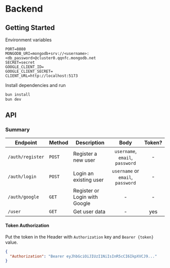 # Backend

## Getting Started

Environment variables

```.env
PORT=8080
MONGODB_URI=mongodb+srv://<username>:<db_password>@cluster0.qqnfc.mongodb.net
SECRET=secret
GOOGLE_CLIENT_ID=
GOOGLE_CLIENT_SECRET=
CLIENT_URL=http://localhost:5173
```

Install dependencies and run

```bash
bun install
bun dev
```

## API

### Summary

| **Endpoint**     | **Method** | **Description**               |             **Body**              | **Token?** |
| ---------------- | ---------- | ----------------------------- | :-------------------------------: | :--------: |
| `/auth/register` | `POST`     | Register a new user           |  `username`, `email`, `password`  |     -      |
| `/auth/login`    | `POST`     | Login an existing user        | `username` or `email`, `password` |     -      |
| `/auth/google`   | `GET`      | Register or Login with Google |                 -                 |     -      |
| `/user`          | `GET`      | Get user data                 |                 -                 |    yes     |

#### Token Authorization

Put the token in the Header with `Authorization` key and `Bearer {token}` value.

```json
{
  "Authorization": "Bearer eyJhbGciOiJIUzI1NiIsInR5cCI6IkpXVCJ9..."
}
```
